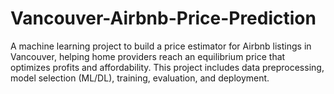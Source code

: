 # Vancouver-Airbnb-Price-Prediction
A machine learning project to build a price estimator for Airbnb listings in Vancouver, helping home providers reach an equilibrium price that optimizes profits and affordability. This project includes data preprocessing, model selection (ML/DL), training, evaluation, and deployment.

